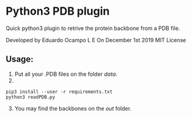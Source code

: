 # Python3 PDB plugin

Quick python3 plugin to retrive the protein backbone from a PDB file.

Developed by Eduardo Ocampo L E
On December 1st 2019
MIT License

## Usage:

1. Put all your .PDB files on the folder *data*.
2.
```
pip3 install --user -r requirements.txt
python3 readPDB.py
```
3. You may find the backbones on the *out* folder.
